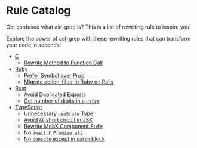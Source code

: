 # Rule Catalog

Get confused what ast-grep is? This is a list of rewriting rule to inspire you!

Explore the power of ast-grep with these rewriting rules that can transform your code in seconds!

* [C](/catalog/c/)
  * [Rewrite Method to Function Call](/catalog/c/#rewrite-method-to-function-call)
* [Ruby](/catalog/ruby/)
  * [Prefer Symbol over Proc](/catalog/ruby/#prefer-symbol-over-proc)
  * [Migrate action_filter in Ruby on Rails](/catalog/ruby/#migrate-action-filter-in-ruby-on-rails)
* [Rust](/catalog/rust/)
  * [Avoid Duplicated Exports](/catalog/rust/#avoid-duplicated-exports)
  * [Get number of digits in a `usize`](/catalog/rust/#get-number-of-digits-in-a-usize)
* [TypeScript](/catalog/typescript/)
  * [Unnecessary `useState` Type](/catalog/typescript/#unnecessary-usestate-type)
  * [Avoid `&&` short circuit in JSX](/catalog/typescript/#avoid-short-circuit-in-jsx)
  * [Rewrite MobX Component Style](/catalog/typescript/#rewrite-mobx-component-style)
  * [No `await` in `Promise.all`](/catalog/typescript/#no-await-in-promise-all-array)
  * [No `console` except in `catch` block](/catalog/typescript/#no-console-except-in-catch-block)